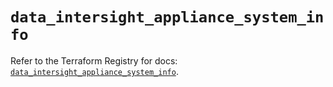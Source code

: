 # `data_intersight_appliance_system_info`

Refer to the Terraform Registry for docs: [`data_intersight_appliance_system_info`](https://registry.terraform.io/providers/ciscodevnet/intersight/1.0.71/docs/data-sources/appliance_system_info).
